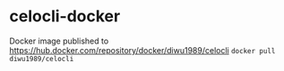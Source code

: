 # celocli-docker

Docker image published to https://hub.docker.com/repository/docker/diwu1989/celocli
`docker pull diwu1989/celocli`
